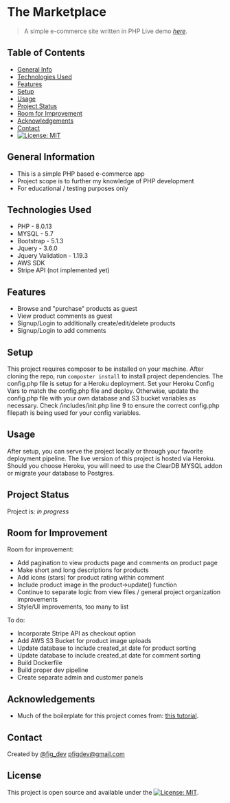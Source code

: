 
# The Marketplace
> A simple e-commerce site written in PHP
> Live demo [_here_](https://mymarketplace-app.herokuapp.com/).

## Table of Contents
* [General Info](#general-information)
* [Technologies Used](#technologies-used)
* [Features](#features)
* [Setup](#setup)
* [Usage](#usage)
* [Project Status](#project-status)
* [Room for Improvement](#room-for-improvement)
* [Acknowledgements](#acknowledgements)
* [Contact](#contact)
* [![License: MIT](https://img.shields.io/badge/License-MIT-yellow.svg)](https://opensource.org/licenses/MIT)


## General Information
- This is a simple PHP based e-commerce app
- Project scope is to further my knowledge of PHP development
- For educational / testing purposes only



## Technologies Used
- PHP - 8.0.13
- MYSQL - 5.7
- Bootstrap - 5.1.3
- Jquery - 3.6.0 
- Jquery Validation - 1.19.3 
- AWS SDK 
- Stripe API (not implemented yet) 


## Features
- Browse and "purchase" products as guest
- View product comments as guest
- Signup/Login to additionally create/edit/delete products
- Signup/Login to add comments


## Setup
This project requires composer to be installed on your machine. After cloning the repo, run `composter install` to install project dependencies. The config.php file is setup for a Heroku deployment. Set your Heroku Config Vars to match the config.php file and deploy. Otherwise, update the config.php file with your own database and S3 bucket variables as necessary. Check /includes/init.php line 9 to ensure the correct config.php filepath is being used for your config variables.  


## Usage
After setup, you can serve the project locally or through your favorite deployment pipeline. The live version of this project is hosted via Heroku. Should you choose Heroku, you will need to use the ClearDB MYSQL addon or migrate your database to Postgres.  

## Project Status
Project is: _in progress_


## Room for Improvement
Room for improvement:
- Add pagination to view products page and comments on product page 
- Make short and long descriptions for products
- Add icons (stars) for product rating within comment
- Include product image in the product->update() function
- Continue to separate logic from view files / general project organization improvements
- Style/UI improvements, too many to list

To do:
- Incorporate Stripe API as checkout option 
- Add AWS S3 Bucket for product image uploads
- Update database to include created_at date for product sorting
- Update database to include created_at date for comment sorting
- Build Dockerfile 
- Build proper dev pipeline 
- Create separate admin and customer panels 


## Acknowledgements
- Much of the boilerplate for this project comes from: [this tutorial](https://www.udemy.com/course/php-for-beginners-/).



## Contact
Created by [@fig_dev](https://pfigdev.xyz) pfigdev@gmail.com


## License
This project is open source and available under the [![License: MIT](https://img.shields.io/badge/License-MIT-yellow.svg)](https://opensource.org/licenses/MIT).


